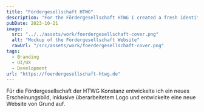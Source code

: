 ```yaml
---
title: "Fördergesellschaft HTWG"
description: "For the Fördergesellschaft HTWG I created a fresh identity and website."
pubDate: 2023-10-21
image:
  src: "../../assets/work/foerdergesellschaft-cover.png"
  alt: "Mockup of the Fördergesellschaft Website"
  rawUrl: "/src/assets/work/foerdergesellschaft-cover.png"
tags:
  - Branding
  - UI/UX
  - Development
url: "https://foerdergesellschaft-htwg.de"
---
```


Für die Fördergesellschaft der HTWG Konstanz entwickelte ich ein neues Erscheinungsbild, inklusive überarbeitetem Logo und entwickelte eine neue Website von Grund auf.
